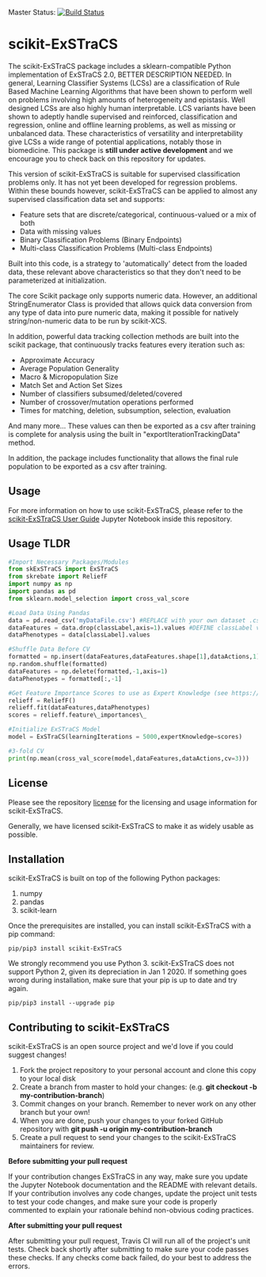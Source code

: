 Master Status: [![Build Status](https://travis-ci.com/UrbsLab/scikit-ExSTraCS.svg?branch=master)](https://travis-ci.com/UrbsLab/scikit-ExSTraCS)

# scikit-ExSTraCS

The scikit-ExSTraCS package includes a sklearn-compatible Python implementation of ExSTraCS 2.0, BETTER DESCRIPTION NEEDED. In general, Learning Classifier Systems (LCSs) are a classification of Rule Based Machine Learning Algorithms that have been shown to perform well on problems involving high amounts of heterogeneity and epistasis. Well designed LCSs are also highly human interpretable. LCS variants have been shown to adeptly handle supervised and reinforced, classification and regression, online and offline learning problems, as well as missing or unbalanced data. These characteristics of versatility and interpretability give LCSs a wide range of potential applications, notably those in biomedicine. This package is **still under active development** and we encourage you to check back on this repository for updates.

This version of scikit-ExSTraCS is suitable for supervised classification problems only. It has not yet been developed for regression problems. Within these bounds however, scikit-ExSTraCS can be applied to almost any supervised classification data set and supports:

<ul>
  <li>Feature sets that are discrete/categorical, continuous-valued or a mix of both</li>
  <li>Data with missing values</li>
  <li>Binary Classification Problems (Binary Endpoints)</li>
  <li>Multi-class Classification Problems (Multi-class Endpoints)</li>
</ul>

Built into this code, is a strategy to 'automatically' detect from the loaded data, these relevant above characteristics so that they don't need to be parameterized at initialization.

The core Scikit package only supports numeric data. However, an additional StringEnumerator Class is provided that allows quick data conversion from any type of data into pure numeric data, making it possible for natively string/non-numeric data to be run by scikit-XCS.

In addition, powerful data tracking collection methods are built into the scikit package, that continuously tracks features every iteration such as:

<ul>
  <li>Approximate Accuracy</li>
  <li>Average Population Generality</li>
  <li>Macro & Micropopulation Size</li>
  <li>Match Set and Action Set Sizes</li>
  <li>Number of classifiers subsumed/deleted/covered</li>
  <li>Number of crossover/mutation operations performed</li>
  <li>Times for matching, deletion, subsumption, selection, evaluation</li>
</ul>

And many more... These values can then be exported as a csv after training is complete for analysis using the built in "exportIterationTrackingData" method.

In addition, the package includes functionality that allows the final rule population to be exported as a csv after training.

## Usage
For more information on how to use scikit-ExSTraCS, please refer to the [scikit-ExSTraCS User Guide](https://github.com/UrbsLab/scikit-ExSTraCS/) Jupyter Notebook inside this repository.

## Usage TLDR
```python
#Import Necessary Packages/Modules
from skExSTraCS import ExSTraCS
from skrebate import ReliefF
import numpy as np
import pandas as pd
from sklearn.model_selection import cross_val_score

#Load Data Using Pandas
data = pd.read_csv('myDataFile.csv') #REPLACE with your own dataset .csv filename
dataFeatures = data.drop(classLabel,axis=1).values #DEFINE classLabel variable as the Str at the top of your dataset's action column
dataPhenotypes = data[classLabel].values

#Shuffle Data Before CV
formatted = np.insert(dataFeatures,dataFeatures.shape[1],dataActions,1)
np.random.shuffle(formatted)
dataFeatures = np.delete(formatted,-1,axis=1)
dataPhenotypes = formatted[:,-1]

#Get Feature Importance Scores to use as Expert Knowledge (see https://github.com/EpistasisLab/scikit-rebate/ for more details on skrebate package)
relieff = ReliefF()
relieff.fit(dataFeatures,dataPhenotypes)
scores = relieff.feature\_importances\_

#Initialize ExSTraCS Model
model = ExSTraCS(learningIterations = 5000,expertKnowledge=scores)

#3-fold CV
print(np.mean(cross_val_score(model,dataFeatures,dataActions,cv=3)))
```

## License
Please see the repository [license](https://github.com/UrbsLab/scikit-ExSTraCS/blob/master/LICENSE) for the licensing and usage information for scikit-ExSTraCS.

Generally, we have licensed scikit-ExSTraCS to make it as widely usable as possible.

## Installation
scikit-ExSTraCS is built on top of the following Python packages:
<ol>
  <li> numpy </li>
  <li> pandas </li>
  <li> scikit-learn </li>
</ol>

Once the prerequisites are installed, you can install scikit-ExSTraCS with a pip command:
```
pip/pip3 install scikit-ExSTraCS
```
We strongly recommend you use Python 3. scikit-ExSTraCS does not support Python 2, given its depreciation in Jan 1 2020. If something goes wrong during installation, make sure that your pip is up to date and try again.
```
pip/pip3 install --upgrade pip
```

## Contributing to scikit-ExSTraCS
scikit-ExSTraCS is an open source project and we'd love if you could suggest changes!

<ol>
  <li> Fork the project repository to your personal account and clone this copy to your local disk</li>
  <li> Create a branch from master to hold your changes: (e.g. <b>git checkout -b my-contribution-branch</b>) </li>
  <li> Commit changes on your branch. Remember to never work on any other branch but your own! </li>
  <li> When you are done, push your changes to your forked GitHub repository with <b>git push -u origin my-contribution-branch</b> </li>
  <li> Create a pull request to send your changes to the scikit-ExSTraCS maintainers for review. </li>
</ol>

**Before submitting your pull request**

If your contribution changes ExSTraCS in any way, make sure you update the Jupyter Notebook documentation and the README with relevant details. If your contribution involves any code changes, update the project unit tests to test your code changes, and make sure your code is properly commented to explain your rationale behind non-obvious coding practices.

**After submitting your pull request**

After submitting your pull request, Travis CI will run all of the project's unit tests. Check back shortly after submitting to make sure your code passes these checks. If any checks come back failed, do your best to address the errors.

